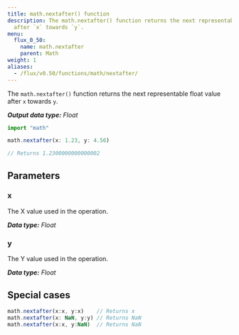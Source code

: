 ```yaml
---
title: math.nextafter() function
description: The math.nextafter() function returns the next representable float value
  after `x` towards `y`.
menu:
  flux_0_50:
    name: math.nextafter
    parent: Math
weight: 1
aliases:
  - /flux/v0.50/functions/math/nextafter/
---
```


The `math.nextafter()` function returns the next representable float value after `x` towards `y`.

_**Output data type:** Float_

```js
import "math"

math.nextafter(x: 1.23, y: 4.56)

// Returns 1.2300000000000002
```

## Parameters

### x
The X value used in the operation.

_**Data type:** Float_

### y
The Y value used in the operation.

_**Data type:** Float_

## Special cases
```js
math.nextafter(x:x, y:x)    // Returns x
math.nextafter(x: NaN, y:y) // Returns NaN
math.nextafter(x:x, y:NaN)  // Returns NaN
```
